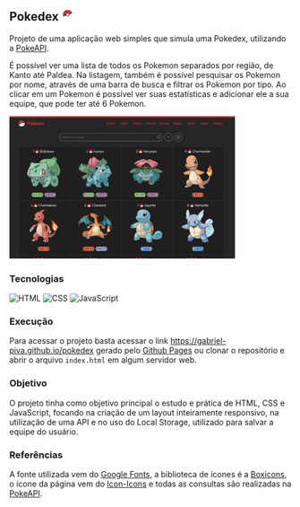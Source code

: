 ## Pokedex <img src="./images/pokeball.png" width="22px" height="22px">

Projeto de uma aplicação web simples que simula uma Pokedex, utilizando a [PokeAPI](https://pokeapi.co/). 

É possível ver uma lista de todos os Pokemon separados por região, de Kanto até Paldea. Na listagem, também é possível pesquisar os Pokemon por nome, através de uma barra de busca e filtrar os Pokemon por tipo.
Ao clicar em um Pokemon é possível ver suas estatísticas e adicionar ele a sua equipe, que pode ter até 6 Pokemon.

<img src="./images/pokedex.png" width=80%>

### Tecnologias 
<img src="https://img.shields.io/badge/HTML5-E34F26?style=for-the-badge&logo=html5&logoColor=white" alt="HTML">
<img src="https://img.shields.io/badge/CSS3-1572B6?style=for-the-badge&logo=css3&logoColor=white" alt="CSS">
<img src="https://img.shields.io/badge/Javascript-F0DB4F?style=for-the-badge&labelColor=black&logo=javascript&logoColor=F0DB4F" alt="JavaScript">

### Execução
Para acessar o projeto basta acessar o link https://gabriel-piva.github.io/pokedex gerado pelo [Github Pages](https://pages.github.com/) ou clonar o repositório e abrir o arquivo `index.html` em algum servidor web.

### Objetivo
O projeto tinha como objetivo principal o estudo e prática de HTML, CSS e JavaScript, focando na criação de um layout inteiramente responsivo, na utilização de uma API e no uso do Local Storage, utilizado para salvar a equipe do usuário.

### Referências 
A fonte utilizada vem do [Google Fonts](https://fonts.google.com/specimen/Red+Hat+Display), a biblioteca de ícones é a [Boxicons](https://boxicons.com/), o ícone da página vem do [Icon-Icons](https://icon-icons.com/pt/icone/pokemon/6461) e todas as consultas são realizadas na [PokeAPI](https://pokeapi.co/).